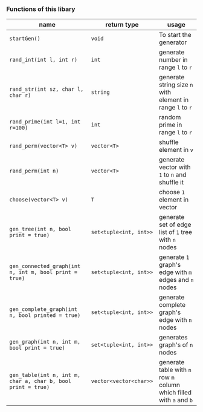 ### Functions of this libary
|name|return type|usage|
|---|---|---|
|``startGen()``|``void``|To start the generator|
|``rand_int(int l, int r)``|``int``| generate number in range ``l`` to ``r``|
|``rand_str(int sz, char l, char r)``|``string``|generate string size ``n`` with element in range ``l`` to ``r``|
|``rand_prime(int l=1, int r=100)``|``int``|random prime in range ``l`` to ``r``|
|``rand_perm(vector<T> v)``|``vector<T>``|shuffle element in ``v``|
|``rand_perm(int n)``|``vector<T>``|generate vector with ``1`` to ``n`` and shuffle it|
|``choose(vector<T> v)``|``T``|choose ``1`` element in vector|
|``gen_tree(int n, bool print = true)``|``set<tuple<int, int>>``|generate set of edge list of ``1`` tree with ``n`` nodes|
|``gen_connected_graph(int n, int m, bool print = true)``|``set<tuple<int, int>>``|generate ``1`` graph's edge with ``m`` edges and ``n`` nodes|
|``gen_complete_graph(int n, bool printed = true)``|``set<tuple<int, int>>``|generate complete graph's edge with ``n`` nodes|
|``gen_graph(int n, int m, bool print = true)``|``set<tuple<int, int>>``|generates graph's of ``n`` nodes|
|``gen_table(int n, int m, char a, char b, bool print = true)``|``vector<vector<char>>``|generate table with ``n`` row ``m`` column which filled with ``a`` and ``b``|